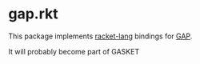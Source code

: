 # gap.rkt

This package implements [racket-lang](https://racket-lang.org) bindings for
[GAP](https://www.gap-system.org).

It will probably become part of GASKET 


